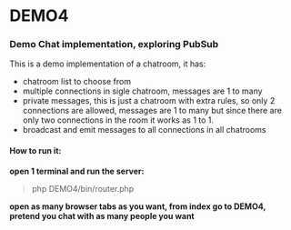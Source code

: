 # DEMO4

### Demo Chat implementation, exploring PubSub

This is a demo implementation of a chatroom, it has:
* chatroom list to choose from
* multiple connections in sigle chatroom, messages are 1 to many
* private messages, this is just a chatroom with extra rules, so only 2 connections are allowed, messages are 1 to many but since there are only two connections in the room it works as 1 to 1.
* broadcast and emit messages to all connections in all chatrooms

#### How to run it:

**open 1 terminal and run the server:**

> php DEMO4/bin/router.php

**open as many browser tabs as you want, from index go to DEMO4, pretend you chat with as many people you want**
